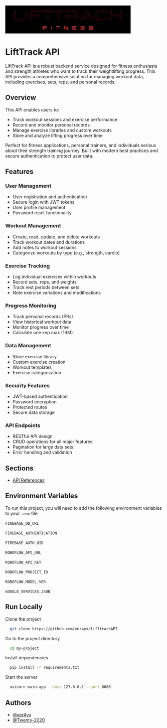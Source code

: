 
![Logo](https://github.com/xer4yx/lifftrackAPI/blob/integerations/logo.jpg)

# LiftTrack API

LiftTrack API is a robust backend service designed for fitness enthusiasts and strength athletes who want to track their weightlifting progress. This API provides a comprehensive solution for managing workout data, including exercises, sets, reps, and personal records.

## Overview

This API enables users to:
- Track workout sessions and exercise performance
- Record and monitor personal records
- Manage exercise libraries and custom workouts
- Store and analyze lifting progress over time

Perfect for fitness applications, personal trainers, and individuals serious about their strength training journey. Built with modern best practices and secure authentication to protect user data.
## Features
### User Management
- User registration and authentication
- Secure login with JWT tokens
- User profile management
- Password reset functionality

### Workout Management
- Create, read, update, and delete workouts
- Track workout dates and durations
- Add notes to workout sessions
- Categorize workouts by type (e.g., strength, cardio)

### Exercise Tracking
- Log individual exercises within workouts
- Record sets, reps, and weights
- Track rest periods between sets
- Note exercise variations and modifications

### Progress Monitoring
- Track personal records (PRs)
- View historical workout data
- Monitor progress over time
- Calculate one-rep max (1RM)

### Data Management
- Store exercise library
- Custom exercise creation
- Workout templates
- Exercise categorization

### Security Features
- JWT-based authentication
- Password encryption
- Protected routes
- Secure data storage

### API Endpoints
- RESTful API design
- CRUD operations for all major features
- Pagination for large data sets
- Error handling and validation

## Sections
- [API References](https://github.com/xer4yx/lifftrackAPI/blob/integrations/APIREFS.md)
## Environment Variables

To run this project, you will need to add the following environment variables to your `.env` file

`FIREBASE_DB_URL`

`FIREBASE_AUTHENTICATION`

`FIREBASE_AUTH_UID`

`ROBOFLOW_API_URL`

`ROBOFLOW_API_KEY`

`ROBOFLOW_PROJECT_ID`

`ROBOFLOW_MODEL_VER`

`GOOGLE_SERVICES_JSON`


## Run Locally

Clone the project

```bash
  git clone https://github.com/xer4yx/lifftrackAPI
```

Go to the project directory

```bash
  cd my-project
```

Install dependencies

```bash
  pip install -r requirements.txt
```

Start the server

```bash
  uvicorn main:app --host 127.0.0.1 --port 8080
```


## Authors

- [@xer4yx](https://www.github.com/xer4yx)
- [@Twenty-2020](https://www.github.com/Twenty-2020)


